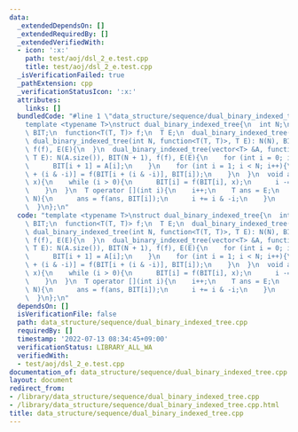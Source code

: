 ```yaml
---
data:
  _extendedDependsOn: []
  _extendedRequiredBy: []
  _extendedVerifiedWith:
  - icon: ':x:'
    path: test/aoj/dsl_2_e.test.cpp
    title: test/aoj/dsl_2_e.test.cpp
  _isVerificationFailed: true
  _pathExtension: cpp
  _verificationStatusIcon: ':x:'
  attributes:
    links: []
  bundledCode: "#line 1 \"data_structure/sequence/dual_binary_indexed_tree.cpp\"\n\
    template <typename T>\nstruct dual_binary_indexed_tree{\n  int N;\n  vector<T>\
    \ BIT;\n  function<T(T, T)> f;\n  T E;\n  dual_binary_indexed_tree(){\n  }\n \
    \ dual_binary_indexed_tree(int N, function<T(T, T)>, T E): N(N), BIT(N + 1, E),\
    \ f(f), E(E){\n  }\n  dual_binary_indexed_tree(vector<T> &A, function<T(T, T)>,\
    \ T E): N(A.size()), BIT(N + 1), f(f), E(E){\n    for (int i = 0; i < N; i++){\n\
    \      BIT[i + 1] = A[i];\n    }\n    for (int i = 1; i < N; i++){\n      BIT[i\
    \ + (i & -i)] = f(BIT[i + (i & -i)], BIT[i]);\n    }\n  }\n  void add(int i, T\
    \ x){\n    while (i > 0){\n      BIT[i] = f(BIT[i], x);\n      i -= i & -i;\n\
    \    }\n  }\n  T operator [](int i){\n    i++;\n    T ans = E;\n    while (i <=\
    \ N){\n      ans = f(ans, BIT[i]);\n      i += i & -i;\n    }\n    return ans;\n\
    \  }\n};\n"
  code: "template <typename T>\nstruct dual_binary_indexed_tree{\n  int N;\n  vector<T>\
    \ BIT;\n  function<T(T, T)> f;\n  T E;\n  dual_binary_indexed_tree(){\n  }\n \
    \ dual_binary_indexed_tree(int N, function<T(T, T)>, T E): N(N), BIT(N + 1, E),\
    \ f(f), E(E){\n  }\n  dual_binary_indexed_tree(vector<T> &A, function<T(T, T)>,\
    \ T E): N(A.size()), BIT(N + 1), f(f), E(E){\n    for (int i = 0; i < N; i++){\n\
    \      BIT[i + 1] = A[i];\n    }\n    for (int i = 1; i < N; i++){\n      BIT[i\
    \ + (i & -i)] = f(BIT[i + (i & -i)], BIT[i]);\n    }\n  }\n  void add(int i, T\
    \ x){\n    while (i > 0){\n      BIT[i] = f(BIT[i], x);\n      i -= i & -i;\n\
    \    }\n  }\n  T operator [](int i){\n    i++;\n    T ans = E;\n    while (i <=\
    \ N){\n      ans = f(ans, BIT[i]);\n      i += i & -i;\n    }\n    return ans;\n\
    \  }\n};\n"
  dependsOn: []
  isVerificationFile: false
  path: data_structure/sequence/dual_binary_indexed_tree.cpp
  requiredBy: []
  timestamp: '2022-07-13 08:34:45+09:00'
  verificationStatus: LIBRARY_ALL_WA
  verifiedWith:
  - test/aoj/dsl_2_e.test.cpp
documentation_of: data_structure/sequence/dual_binary_indexed_tree.cpp
layout: document
redirect_from:
- /library/data_structure/sequence/dual_binary_indexed_tree.cpp
- /library/data_structure/sequence/dual_binary_indexed_tree.cpp.html
title: data_structure/sequence/dual_binary_indexed_tree.cpp
---
```

